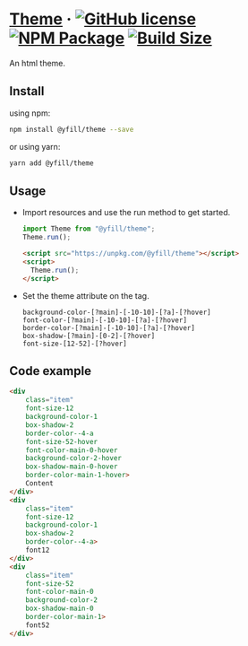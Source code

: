 # [Theme](https://yfill.cn/theme) &middot; [![GitHub license][mit]][mit-url] [![NPM Package][npm]][npm-url] [![Build Size][build-size]][build-size-url]

An html theme.

## Install

using npm:
```sh
npm install @yfill/theme --save
```
or using yarn:
```sh
yarn add @yfill/theme
```

## Usage

* Import resources and use the run method to get started.

  ```js
  import Theme from "@yfill/theme";
  Theme.run();
  ```

  ```html
  <script src="https://unpkg.com/@yfill/theme"></script>
  <script>
    Theme.run();
  </script>
  ```

* Set the theme attribute on the tag.

  ```
  background-color-[?main]-[-10-10]-[?a]-[?hover]
  font-color-[?main]-[-10-10]-[?a]-[?hover]
  border-color-[?main]-[-10-10]-[?a]-[?hover]
  box-shadow-[?main]-[0-2]-[?hover]
  font-size-[12-52]-[?hover]
  ```

## Code example

```html
<div 
    class="item"
    font-size-12
    background-color-1
    box-shadow-2
    border-color--4-a
    font-size-52-hover
    font-color-main-0-hover
    background-color-2-hover
    box-shadow-main-0-hover
    border-color-main-1-hover>
    Content
</div>
<div 
    class="item" 
    font-size-12
    background-color-1
    box-shadow-2
    border-color--4-a>
    font12
</div>
<div 
    class="item" 
    font-size-52
    font-color-main-0
    background-color-2
    box-shadow-main-0
    border-color-main-1>
    font52
</div>
```
[mit]:https://img.shields.io/badge/license-MIT-blue.svg
[mit-url]:https://github.com/Yfill/theme/blob/main/LICENSE
[npm]: https://img.shields.io/npm/v/@yfill/theme.svg
[npm-url]: https://www.npmjs.com/package/@yfill/theme
[build-size]: https://badgen.net/bundlephobia/minzip/@yfill/theme
[build-size-url]: https://bundlephobia.com/result?p=@yfill/theme
